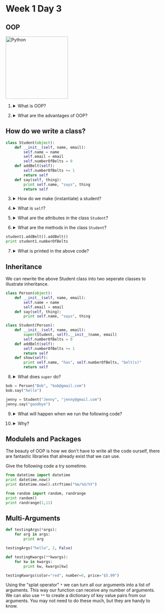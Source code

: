 # Week 1 Day 3

## OOP

<img src="https://www.python.org/static/opengraph-icon-200x200.png" alt="Python" width="200px">

1. <details> 
    <summary>What is OOP?</summary>
    OOP stands for Object Oriented Programming, it is an important programming paradigm in which data and certain methods can be contained within objects.
</details>

2. <details>
	<summary>What are the advantages of OOP?</summary>
	<ul>
		<li>Helps us DRY out our code (don't repeat yourself)</li>
		<li>Forces you to plan ahead which leads to higher quality code</li>
		<li>Don't need to know how an object works exactly to use it</li>
		<li>If you need to change the code you can change the object itself and not hunt down every use of the object in your project</li>
		<li>Widely used in web design and game design</li>
		<li>Most importantly: the frameworks we'll be using will use OOP</li>
	</ul>
</details>

## How do we write a class?

```python
class Student(object):
	def __init__(self, name, email):
		self.name = name
		self.email = email
		self.numberOfBelts = 0
	def addBelt(self):
		self.numberOfBelts += 1
		return self
	def say(self, thing):
		print self.name, "says", thing
		return self
```

3. <details>
	<summary>How do we make (instantiate) a student?</summary>
	<code>student1 = student("Amina", "amina@google.com")</code>
</details>

4. <details>
	<summary>What is <code>self</code>?</summary>
	<code>self</code> is whatever that object happens to be. Think of it as a placeholder for the names of the objects that we will be making.
	If you remember the <code>this</code> from JavaScript, <code>self</code> does essentially the same thing.
</details>

5. <details>
	<summary>What are the attributes in the class <code>Student</code>?</summary>
	The attributes are the variables: <code>self.name</code>, <code>self.email</code>, and <code>self.numberOfBelts</code>
</details>

6. <details>
	<summary>What are the methods in the class <code>Student</code>?</summary>
	<code>addBelt()</code> and <code>say()</code>
</details>

```python
student1.addBelt().addBelt()
print student1.numberOfBelts
```

7. <details>
	<summary>What is printed in the above code?</summary>
	2<br>
	We are able to run add belt twice in the same line because we are using chaining (<code>return self</code>). This is a powerful concept, but be careful as we don't always want to <code>return self</code>.
</details>

## Inheritance

We can rewrite the above Student class into two seperate classes to illustrate inheritance.

```python
class Person(object):
	def __init__(self, name, email):
		self.name = name
		self.email = email
	def say(self, thing):
		print self.name, "says", thing

class Student(Person):
	def __init__(self, name, email):
		super(Student, self).__init__(name, email)
		self.numberOfBelts = 0
	def addBelt(self):
		self.numberOfBelts += 1
		return self
	def show(self):
		print self.name, "has", self.numberOfBelts, "belt(s)"
		return self
```

8. <details>
	<summary>What does <code>super</code> do?</summary>
	<code>super</code> runs the <code>__init__</code> method in the class <code>Person</code> which creates the <code>self.name</code> and <code>self.email</code> attributes.
</details>

```python
bob = Person("Bob", "bob@gmail.com")
bob.say("hello")

jenny = Student("Jenny", "jenny@gmail.com")
jenny.say("goodbye")
```

9. <details>
	<summary>What will happen when we run the following code?</summary>
	<code>
	"Bob says hello"\n
	"Jenny says goodbye"
	</code>
</details>

10. <details>
	<summary>Why?</summary>
	The class <code>Student</code> inherits the method <code>say()</code> from the class <code>Person</code>
</details>

## Modulels and Packages

The beauty of OOP is how we don't have to write all the code ourself, there are fantastic libraries that already exist that we can use.

Give the following code a try sometime.

```python
from datetime import datetime
print datetime.now()
print datetime.now().strftime("%m/%d/%Y")

from random import random, randrange
print random()
print randrange(1,11)
```

## Multi-Arguments

```python
def testingArgs(*args):
	for arg in args:
		print arg

testingArgs("hello", 2, False)

def testingKwargs(**kwargs):
	for kw in kwargs:
		print kw, kwargs[kw]

testingKwargs(color="red", number=6, price="$5.99")
```

Using the "splat operator" ```*``` we can turn all our arguments into a list of arguments. This way our function can receive any number of arguments. We can also use ```**``` to create a dictionary of key value pairs from our arguments. You may not need to do these much, but they are handy to know. 